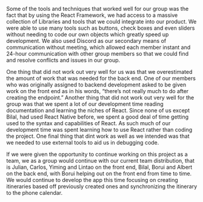 Some of the tools and techniques that worked well for our group was the fact that by using the React Framework, we had access to a massive collection of Libraries and tools that we could integrate into our product. We were able to use many tools such as buttons, check boxes and even sliders without needing to code our own objects which greatly speed up development. We also used Discord as our secondary means of communication without meeting, which allowed each member instant and 24-hour communication with other group members so that we could find and resolve conflicts and issues in our group. 

One thing that did not work out very well for us was that we overestimated the amount of work that was needed for the back end. One of our members who was originally assigned to backend development asked to be given work on the front end as in his words, “there’s not really much to do after creating the endpoint.” Another thing that did not work out very well for the group was that we spent a lot of our development time reading documentation and learning the niches of React. Since none of us except Bilal, had used React Native before, we spent a good deal of time getting used to the syntax and capabilities of React. As such much of our development time was spent learning how to use React rather than coding the project. One final thing that dint work as well as we intended was that we needed to use external tools to aid us in debugging code. 

If we were given the opportunity to continue working on this project as a team, we as a group would continue with our current team distribution, that is Julian, Carlos, Yiming and Lintao on the front end, Bilal, Borui and Albert on the back end, with Borui helping out on the front end from time to time. We would continue to develop the app this time focusing on creating itineraries based off previously created ones and synchronizing the itinerary to the phone calendar. 
